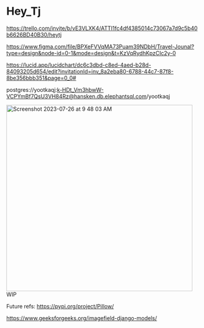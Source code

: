 # Hey_Tj

https://trello.com/invite/b/vE3VLXK4/ATTI1fc4df4385014c73067a7d9c5b40b6626BD40B30/heytj

https://www.figma.com/file/BPXeFVVqMA73Puam39NDbH/Travel-Jounal?type=design&node-id=0-1&mode=design&t=KzVqRydhKpzCIc2y-0

https://lucid.app/lucidchart/dc6c3dbd-c8ed-4aed-b28d-84093205d654/edit?invitationId=inv_8a2eba80-6788-44c7-87f8-8be356bbb351&page=0_0#

postgres://yootkaqj:k-HDt_Vm3hbwW-VCPYmBf7QsU3VH84Rz@hansken.db.elephantsql.com/yootkaqj



<img width="487" alt="Screenshot 2023-07-26 at 9 48 03 AM" src="https://github.com/ssstumbles/Hey_Tj/assets/121328711/578f4db4-b233-4111-ac9b-6470e1154494">
WIP

Future refs:
https://pypi.org/project/Pillow/

https://www.geeksforgeeks.org/imagefield-django-models/
